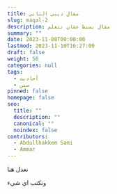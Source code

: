 ```yaml
---
title: مقال ديني الثاني
slug: maqal-2
description: مقال بسيط عشان نتعلم
summary: ""
date: 2023-11-08T00:00:00
lastmod: 2023-11-10T16:27:00
draft: false
weight: 50
categories: null
tags:
  - أحاديث
  - سنن
pinned: false
homepage: false
seo:
  title: ""
  description: ""
  canonical: ""
  noindex: false
contributors:
  - Abdullhakkem Sami
  - Ammar
---
```

نعدل هنا

ونكتب اي شيء
